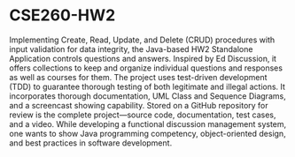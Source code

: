 # CSE260-HW2

Implementing Create, Read, Update, and Delete (CRUD) procedures with input validation for data integrity, the Java-based HW2 Standalone Application controls questions and answers. Inspired by Ed Discussion, it offers collections to keep and organize individual questions and responses as well as courses for them. The project uses test-driven development (TDD) to guarantee thorough testing of both legitimate and illegal actions. It incorporates thorough documentation, UML Class and Sequence Diagrams, and a screencast showing capability. Stored on a GitHub repository for review is the complete project—source code, documentation, test cases, and a video. While developing a functional discussion management system, one wants to show Java programming competency, object-oriented design, and best practices in software development.

